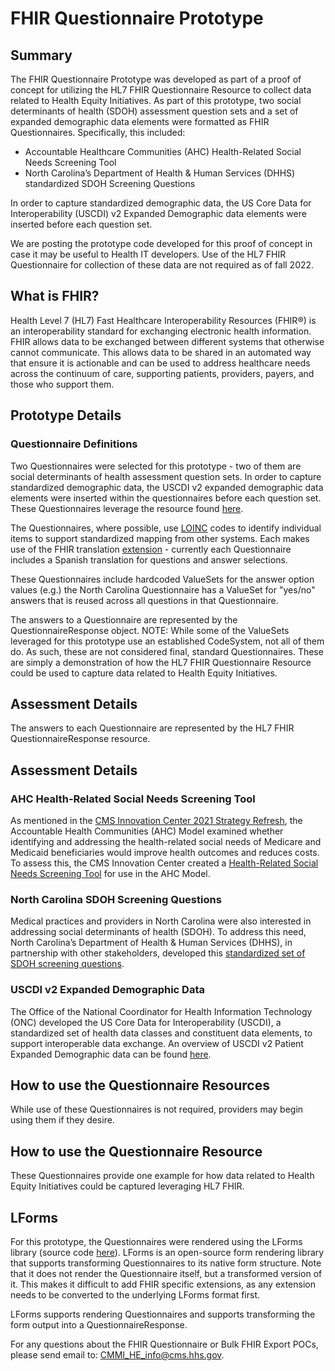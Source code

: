# FHIR Questionnaire Prototype

## Summary

The FHIR Questionnaire Prototype was developed as part of a proof of concept for utilizing the HL7 FHIR Questionnaire Resource to collect data related to Health Equity Initiatives. As part of this prototype, two social determinants of health (SDOH) assessment question sets and a set of expanded demographic data elements were formatted as  FHIR Questionnaires. Specifically, this included:
- Accountable Healthcare Communities (AHC) Health-Related Social Needs Screening Tool
- North Carolina’s Department of Health & Human Services (DHHS) standardized SDOH Screening Questions 

In order to capture standardized demographic data, the US Core Data for Interoperability (USCDI) v2 Expanded Demographic data elements were inserted before each question set.

We are posting the prototype code developed for this proof of concept in case it may be useful to Health IT developers.  Use of the HL7 FHIR Questionnaire for collection of these data are not required as of fall 2022.

## What is FHIR?

Health Level 7 (HL7) Fast Healthcare Interoperability Resources (FHIR®) is an interoperability standard for exchanging electronic health information. FHIR allows data to be exchanged between different systems that otherwise cannot communicate. This allows data to be shared in an automated way that ensure it is actionable and can be used to address healthcare needs across the continuum of care, supporting patients, providers, payers, and those who support them.  

## Prototype Details

### Questionnaire Definitions
Two Questionnaires were selected for this prototype - two of them are social determinants of health assessment question sets.  In order to capture standardized demographic data, the USCDI v2 expanded demographic data elements were inserted within the questionnaires before each question set. These Questionnaires leverage the resource found [here](https://www.hl7.org/fhir/questionnaire.html).

The Questionnaires, where possible, use [LOINC](https://loinc.org/) codes to identify individual items to support standardized mapping from other systems.
Each makes use of the FHIR translation [extension](https://www.hl7.org/fhir/extension-translation.html) - currently each Questionnaire includes a Spanish translation for questions and answer selections.

These Questionnaires include hardcoded ValueSets for the answer option values (e.g.) the North Carolina Questionnaire has a ValueSet for "yes/no" answers that is reused across all questions in that Questionnaire. 

The answers to a Questionnaire are represented by the QuestionnaireResponse object.
NOTE: While some of the ValueSets leveraged for this prototype use an established CodeSystem, not all of them do. As such, these are not considered final, standard Questionnaires. These are simply a demonstration of how the HL7 FHIR Questionnaire Resource could be used to capture data related to Health Equity Initiatives.

## Assessment Details

The answers to each Questionnaire are represented by the HL7 FHIR QuestionnaireResponse resource.

## Assessment Details

### AHC Health-Related Social Needs Screening Tool

As mentioned in the [CMS Innovation Center 2021 Strategy Refresh](https://innovation.cms.gov/strategic-direction-whitepaper), the Accountable Health Communities (AHC) Model examined whether identifying and addressing the health-related social needs of Medicare and Medicaid beneficiaries would improve health outcomes and reduces costs. To assess this, the CMS Innovation Center created a [Health-Related Social Needs Screening Tool](https://innovation.cms.gov/files/worksheets/ahcm-screeningtool.pdf) for use in the AHC Model.

### North Carolina SDOH Screening Questions

Medical practices and providers in North Carolina were also interested in addressing social determinants of health (SDOH). To address this need, North Carolina’s Department of Health & Human Services (DHHS), in partnership with other stakeholders, developed this [standardized set of SDOH screening questions](https://www.ncdhhs.gov/about/department-initiatives/healthy-opportunities/screening-questions).

### USCDI v2 Expanded Demographic Data

The Office of the National Coordinator for Health Information Technology (ONC) developed the US Core Data for Interoperability (USCDI), a standardized set of health data classes and constituent data elements, to support interoperable data exchange.  An overview of USCDI v2 Patient Expanded Demographic data can be found [here](https://www.healthit.gov/isa/uscdi-data-class/patient-demographics#uscdi-v2).


## How to use the Questionnaire Resources
While use of these Questionnaires is not required, providers may begin using them if they desire. 

## How to use the Questionnaire Resource

These Questionnaires provide one example for how data related to Health Equity Initiatives  could be captured leveraging HL7 FHIR. 

## LForms

For this prototype, the Questionnaires were rendered using the LForms library (source code [here](https://github.com/lhncbc/lforms)). LForms is an open-source form rendering library that supports transforming Questionnaires to its native form structure. Note that it does not render the Questionnaire itself, but a transformed version of it. This makes it difficult to add FHIR specific extensions, as any extension needs to be converted to the underlying LForms format first.

LForms supports rendering Questionnaires and supports transforming the form output into a QuestionnaireResponse.


For any questions about the FHIR Questionnaire or Bulk FHIR Export POCs, please send email to: CMMI_HE_info@cms.hhs.gov.
